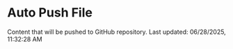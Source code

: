 # Auto Push File

Content that will be pushed to GitHub repository.
Last updated: 06/28/2025, 11:32:28 AM